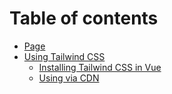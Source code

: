 # Table of contents

* [Page](README.md)
* [Using Tailwind CSS](using-tailwind-css/README.md)
  * [Installing Tailwind CSS in Vue](using-tailwind-css/installing-tailwind-css-in-vue.md)
  * [Using via CDN](using-tailwind-css/using-via-cdn.md)

